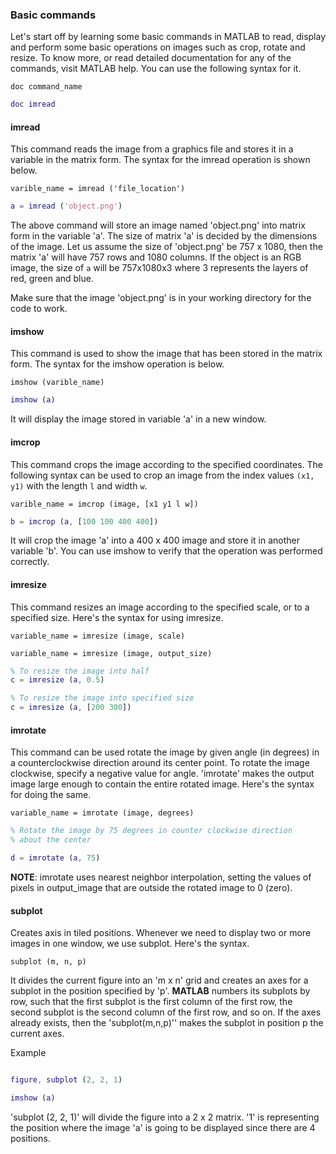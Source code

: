 ### Basic commands

Let's start off by learning some basic commands in MATLAB to read, display and perform some basic operations on images such as crop, rotate and resize. To know more, or read detailed documentation for any of the commands, visit MATLAB help. You can use the following syntax for it.

`doc command_name`

```MATLAB
doc imread
```

#### imread

This command reads the image from a graphics file and stores it in a variable in the matrix form. The syntax for the imread operation is shown below.

`varible_name = imread ('file_location')`

```MATLAB
a = imread ('object.png')
```

The above command will store an image named 'object.png' into matrix form in the variable 'a'. The size of matrix 'a' is decided by the dimensions of the image. Let us assume the size of 'object.png' be 757 x 1080, then the matrix 'a' will have 757 rows and 1080 columns. If the object is an RGB image, the size of `a` will be 757x1080x3 where 3 represents the layers of red, green and blue. 

Make sure that the image 'object.png' is in your working directory for the code to work.

#### imshow

This command is used to show the image that has been stored in the matrix form. The syntax for the imshow operation is below.

`imshow (varible_name)`

```MATLAB
imshow (a)
```

It will display the image stored in variable 'a' in a new window.


#### imcrop
This command crops the image according to the specified coordinates. The following syntax can be used to crop an image from the index values `(x1, y1)` with the length `l` and width `w`.


`varible_name = imcrop (image, [x1 y1 l w])`

```MATLAB
b = imcrop (a, [100 100 400 400])
```

It will crop the image 'a' into a 400 x 400 image and store it in another variable 'b'. You can use imshow to verify that the operation was performed correctly.

#### imresize

This command resizes an image according to the specified scale, or to a specified size. Here's the syntax for using imresize.

`variable_name = imresize (image, scale)`

`variable_name = imresize (image, output_size)`

```MATLAB
% To resize the image into half
c = imresize (a, 0.5)

% To resize the image into specified size
c = imresize (a, [200 300])
```

#### imrotate

This command can be used rotate the image by given angle (in degrees) in a counterclockwise direction around its center point. To rotate the image clockwise, specify a negative value for angle. 'imrotate' makes the output image large enough to contain the entire rotated image. Here's the syntax for doing the same.

`variable_name = imrotate (image, degrees)`

```MATLAB
% Rotate the image by 75 degrees in counter clockwise direction
% about the center

d = imrotate (a, 75)
```

**NOTE**: imrotate uses nearest neighbor interpolation, setting the values of pixels in output_image that are outside the rotated image to 0 (zero).


#### subplot

Creates axis in tiled positions. Whenever we need to display two or more images in one window, we use subplot. Here's the syntax.

`subplot (m, n, p)`

It divides the current figure into an 'm x n' grid and creates an axes for a subplot in the position specified by 'p'. **MATLAB** numbers its subplots by row, such that the first subplot is the first column of the first row, the second subplot is the second column of the first row, and so on. If the axes already exists, then the 'subplot(m,n,p)'' makes the subplot in position p the current axes.

Example

```MATLAB

figure, subplot (2, 2, 1)

imshow (a)
```

'subplot (2, 2, 1)' will divide the figure into a 2 x 2 matrix. '1' is representing the position where the image 'a' is going to be displayed since there are 4 positions.